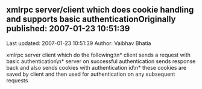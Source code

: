 ## xmlrpc server/client which does cookie handling and supports basic authenticationOriginally published: 2007-01-23 10:51:39 
Last updated: 2007-01-23 10:51:39 
Author: Vaibhav Bhatia 
 
xmlrpc server client which do the following:\n* client sends a request with basic authentication\n* server on successful authentication sends response back and also sends cookies with authentication id\n* these cookies are saved by client and then used for authentication on any subsequent requests